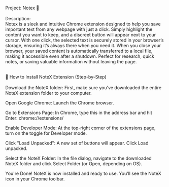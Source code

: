 Project: Notex 📌<br><br>
Description:<br>
	Notex is a sleek and intuitive Chrome extension designed to help you save important text 
	from any webpage with just a click. Simply highlight the content you want to keep, and a 
	discreet button will appear next to your cursor. With one click, the selected text is 
	securely stored in your browser’s storage, ensuring it’s always there when you need it. 
	When you close your browser, your saved content is automatically transferred to a local 
	file, making it accessible even after a shutdown. Perfect for research, quick notes, or 
	saving valuable information without leaving the page.<br><br>

🧩 How to Install NoteX Extension (Step-by-Step)<br><br>
Download the NoteX folder:
First, make sure you've downloaded the entire NoteX extension folder to your computer.

Open Google Chrome:
Launch the Chrome browser.

Go to Extensions Page:
In Chrome, type this in the address bar and hit Enter:
chrome://extensions/

Enable Developer Mode:
At the top-right corner of the extensions page, turn on the toggle for Developer mode.

Click "Load Unpacked":
A new set of buttons will appear. Click Load unpacked.

Select the NoteX Folder:
In the file dialog, navigate to the downloaded NoteX folder and click Select Folder (or Open, depending on OS).

You're Done!
NoteX is now installed and ready to use. You’ll see the NoteX icon in your Chrome toolbar.

